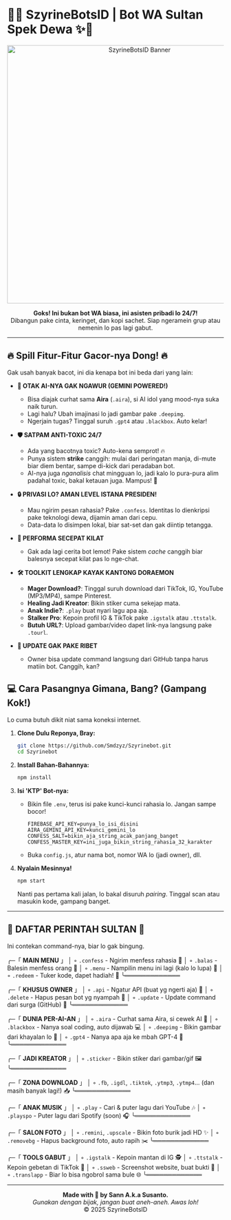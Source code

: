 # 🤖✨ SzyrineBotsID | Bot WA Sultan Spek Dewa ✨🤖

<p align="center">
  <img src="https://raw.githubusercontent.com/Smdzyz/Szyrinebot/main/Szyrine-2.jpg" alt="SzyrineBotsID Banner" width="600"/>
</p>

<p align="center">
  <strong>Goks! Ini bukan bot WA biasa, ini asisten pribadi lo 24/7!</strong><br>
  Dibangun pake cinta, keringet, dan kopi sachet. Siap ngeramein grup atau nemenin lo pas lagi gabut.
</p>

---

## 🔥 Spill Fitur-Fitur Gacor-nya Dong! 🔥

Gak usah banyak bacot, ini dia kenapa bot ini beda dari yang lain:

*   **🧠 OTAK AI-NYA GAK NGAWUR (GEMINI POWERED!)**
    *   Bisa diajak curhat sama **Aira** (`.aira`), si AI idol yang mood-nya suka naik turun.
    *   Lagi halu? Ubah imajinasi lo jadi gambar pake `.deepimg`.
    *   Ngerjain tugas? Tinggal suruh `.gpt4` atau `.blackbox`. Auto kelar!

*   **🛡️ SATPAM ANTI-TOXIC 24/7**
    *   Ada yang bacotnya toxic? Auto-kena semprot! 🔥
    *   Punya sistem **strike** canggih: mulai dari peringatan manja, di-mute biar diem bentar, sampe di-kick dari peradaban bot.
    *   AI-nya juga *nganalisis* chat mingguan lo, jadi kalo lo pura-pura alim padahal toxic, bakal ketauan juga. Mampus! 🤣

*   **🔒 PRIVASI LO? AMAN LEVEL ISTANA PRESIDEN!**
    *   Mau ngirim pesan rahasia? Pake `.confess`. Identitas lo dienkripsi pake teknologi dewa, dijamin aman dari cepu.
    *   Data-data lo disimpen lokal, biar sat-set dan gak diintip tetangga.

*   **🚀 PERFORMA SECEPAT KILAT**
    *   Gak ada lagi cerita bot lemot! Pake sistem *cache* canggih biar balesnya secepat kilat pas lo nge-chat.

*   **🛠️ TOOLKIT LENGKAP KAYAK KANTONG DORAEMON**
    *   **Mager Download?**: Tinggal suruh download dari TikTok, IG, YouTube (MP3/MP4), sampe Pinterest.
    *   **Healing Jadi Kreator**: Bikin stiker cuma sekejap mata.
    *   **Anak Indie?**: `.play` buat nyari lagu apa aja.
    *   **Stalker Pro**: Kepoin profil IG & TikTok pake `.igstalk` atau `.ttstalk`.
    *   **Butuh URL?**: Upload gambar/video dapet link-nya langsung pake `.tourl`.

*   **🔄 UPDATE GAK PAKE RIBET**
    *   Owner bisa update command langsung dari GitHub tanpa harus matiin bot. Canggih, kan?

## 💻 Cara Pasangnya Gimana, Bang? (Gampang Kok!)

Lo cuma butuh dikit niat sama koneksi internet.

1.  **Clone Dulu Reponya, Bray:**
    ```bash
    git clone https://github.com/Smdzyz/Szyrinebot.git
    cd Szyrinebot
    ```

2.  **Install Bahan-Bahannya:**
    ```bash
    npm install
    ```

3.  **Isi 'KTP' Bot-nya:**
    *   Bikin file `.env`, terus isi pake kunci-kunci rahasia lo. Jangan sampe bocor!
        ```env
        FIREBASE_API_KEY=punya_lo_isi_disini
        AIRA_GEMINI_API_KEY=kunci_gemini_lo
        CONFESS_SALT=bikin_aja_string_acak_panjang_banget
        CONFESS_MASTER_KEY=ini_juga_bikin_string_rahasia_32_karakter
        ```
    *   Buka `config.js`, atur nama bot, nomor WA lo (jadi owner), dll.

4.  **Nyalain Mesinnya!**
    ```bash
    npm start
    ```
    Nanti pas pertama kali jalan, lo bakal disuruh *pairing*. Tinggal scan atau masukin kode, gampang banget.

---

## 👑 DAFTAR PERINTAH SULTAN 👑

Ini contekan command-nya, biar lo gak bingung.

╭─「 **MAIN MENU** 」
│ ◦ `.confess`   - Ngirim menfess rahasia 🤫
│ ◦ `.balas`     - Balesin menfess orang 💬
│ ◦ `.menu`      - Nampilin menu ini lagi (kalo lo lupa) 📜
│ ◦ `.redeem`    - Tuker kode, dapet hadiah! 🎁
╰═════════════

╭─「 **KHUSUS OWNER** 」
│ ◦ `.api`       - Ngatur API (buat yg ngerti aja) 🔑
│ ◦ `.delete`    - Hapus pesan bot yg nyampah 🚮
│ ◦ `.update`    - Update command dari surga (GitHub) 🔄
╰═════════════

╭─「 **DUNIA PER-AI-AN** 」
│ ◦ `.aira`      - Curhat sama Aira, si cewek AI 🌸
│ ◦ `.blackbox` - Nanya soal coding, auto dijawab 💻
│ ◦ `.deepimg`   - Bikin gambar dari khayalan lo 🎨
│ ◦ `.gpt4`      - Nanya apa aja ke mbah GPT-4 🧠
╰═════════════

╭─「 **JADI KREATOR** 」
│ ◦ `.sticker`   - Bikin stiker dari gambar/gif 🖼️
╰═════════════

╭─「 **ZONA DOWNLOAD** 」
│ ◦ `.fb`, `.igdl`, `.tiktok`, `.ytmp3`, `.ytmp4`... (dan masih banyak lagi!) 📥
╰═════════════

╭─「 **ANAK MUSIK** 」
│ ◦ `.play`      - Cari & puter lagu dari YouTube 🎶
│ ◦ `.playspo`   - Puter lagu dari Spotify (soon) 🎧
╰═════════════

╭─「 **SALON FOTO** 」
│ ◦ `.remini`, `.upscale` - Bikin foto burik jadi HD ✨
│ ◦ `.removebg`  - Hapus background foto, auto rapih ✂️
╰═════════════

╭─「 **TOOLS GABUT** 」
│ ◦ `.igstalk`   - Kepoin mantan di IG 🕵️
│ ◦ `.ttstalk`   - Kepoin gebetan di TikTok 💃
│ ◦ `.ssweb`     - Screenshot website, buat bukti 📸
│ ◦ `.translapp` - Biar lo bisa ngobrol sama bule 🌐
╰═════════════

---

<p align="center">
  <strong>Made with 💖 by Sann A.k.a Susanto.</strong><br>
  <em>Gunakan dengan bijak, jangan buat aneh-aneh. Awas loh!</em><br>
  © 2025 SzyrineBotsID
</p>
